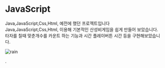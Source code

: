 # JavaScript
Java,JavaScript,Css,Html,
예전에 했던 프로젝트입니다  Java,JavaScript,Css,Html, 이용해 기본적인 산성비게임을 쉽게 만들어 보았습니다.
타자를 칠때 맞춘개수를 카운트 하는 기능과 시간
플레이버튼 시간 등을 구현해보았습니다.

![rain](https://user-images.githubusercontent.com/105340085/185728809-316f9dbe-1423-4557-aaf5-ddc31d2fbd7a.jpg)

.
